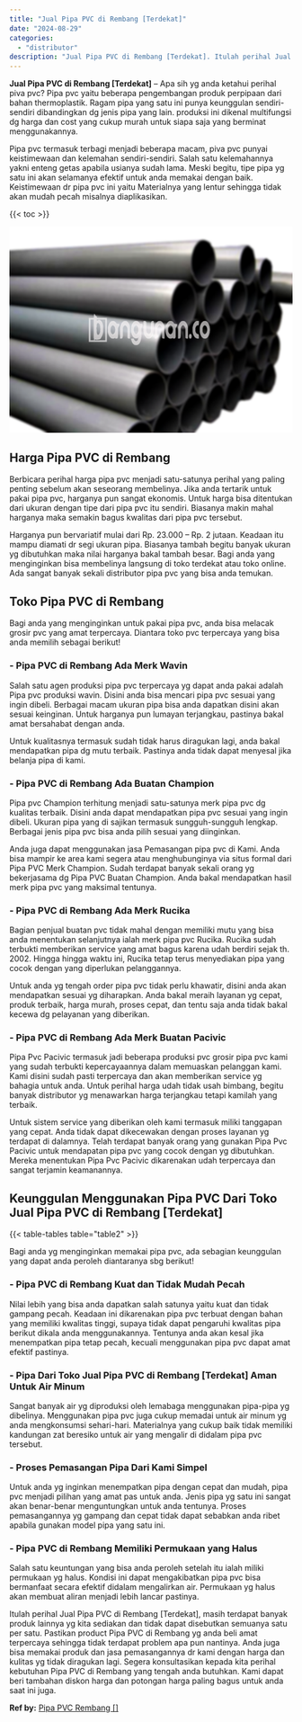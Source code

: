 ```yaml
---
title: "Jual Pipa PVC di Rembang [Terdekat]"
date: "2024-08-29"
categories: 
  - "distributor"
description: "Jual Pipa PVC di Rembang [Terdekat]. Itulah perihal Jual Pipa PVC di Rembang [Terdekat], masih terdapat banyak produk lainnya yg kita sediakan dan tidak da..."
---
```


**Jual Pipa PVC di Rembang \[Terdekat\]** – Apa sih yg anda ketahui perihal piva pvc? Pipa pvc yaitu beberapa pengembangan produk perpipaan dari bahan thermoplastik. Ragam pipa yang satu ini punya keunggulan sendiri-sendiri dibandingkan dg jenis pipa yang lain. produksi ini dikenal multifungsi dg harga dan cost yang cukup murah untuk siapa saja yang berminat menggunakannya.

Pipa pvc termasuk terbagi menjadi beberapa macam, piva pvc punyai keistimewaan dan kelemahan sendiri-sendiri. Salah satu kelemahannya yakni enteng getas apabila usianya sudah lama. Meski begitu, tipe pipa yg satu ini akan selamanya efektif untuk anda memakai dengan baik. Keistimewaan dr pipa pvc ini yaitu Materialnya yang lentur sehingga tidak akan mudah pecah misalnya diaplikasikan.

{{< toc >}}

![Jual Pipa PVC di Rembang [Terdekat]](/images/jaul-pipa-pvc-41.png)

## Harga Pipa PVC di Rembang

Berbicara perihal harga pipa pvc menjadi satu-satunya perihal yang paling penting sebelum akan seseorang membelinya. Jika anda tertarik untuk pakai pipa pvc, harganya pun sangat ekonomis. Untuk harga bisa ditentukan dari ukuran dengan tipe dari pipa pvc itu sendiri. Biasanya makin mahal harganya maka semakin bagus kwalitas dari pipa pvc tersebut.

Harganya pun bervariatif mulai dari Rp. 23.000 – Rp. 2 jutaan. Keadaan itu mampu diamati dr segi ukuran pipa. Biasanya tambah begitu banyak ukuran yg dibutuhkan maka nilai harganya bakal tambah besar. Bagi anda yang menginginkan bisa membelinya langsung di toko terdekat atau toko online. Ada sangat banyak sekali distributor pipa pvc yang bisa anda temukan.

## Toko Pipa PVC di Rembang

Bagi anda yang menginginkan untuk pakai pipa pvc, anda bisa melacak grosir pvc yang amat terpercaya. Diantara toko pvc terpercaya yang bisa anda memilih sebagai berikut!

### \- Pipa PVC di Rembang Ada Merk Wavin

Salah satu agen produksi pipa pvc terpercaya yg dapat anda pakai adalah Pipa pvc produksi wavin. Disini anda bisa mencari pipa pvc sesuai yang ingin dibeli. Berbagai macam ukuran pipa bisa anda dapatkan disini akan sesuai keinginan. Untuk harganya pun lumayan terjangkau, pastinya bakal amat bersahabat dengan anda.

Untuk kualitasnya termasuk sudah tidak harus diragukan lagi, anda bakal mendapatkan pipa dg mutu terbaik. Pastinya anda tidak dapat menyesal jika belanja pipa di kami.

### \- Pipa PVC di Rembang Ada Buatan Champion

Pipa pvc Champion terhitung menjadi satu-satunya merk pipa pvc dg kualitas terbaik. Disini anda dapat mendapatkan pipa pvc sesuai yang ingin dibeli. Ukuran pipa yang di sajikan termasuk sungguh-sungguh lengkap. Berbagai jenis pipa pvc bisa anda pilih sesuai yang diinginkan.

Anda juga dapat menggunakan jasa Pemasangan pipa pvc di Kami. Anda bisa mampir ke area kami segera atau menghubunginya via situs formal dari Pipa PVC Merk Champion. Sudah terdapat banyak sekali orang yg bekerjasama dg Pipa PVC Buatan Champion. Anda bakal mendapatkan hasil merk pipa pvc yang maksimal tentunya.

### \- Pipa PVC di Rembang Ada Merk Rucika

Bagian penjual buatan pvc tidak mahal dengan memiliki mutu yang bisa anda menentukan selanjutnya ialah merk pipa pvc Rucika. Rucika sudah terbukti memberikan service yang amat bagus karena udah berdiri sejak th. 2002. Hingga hingga waktu ini, Rucika tetap terus menyediakan pipa yang cocok dengan yang diperlukan pelanggannya.

Untuk anda yg tengah order pipa pvc tidak perlu khawatir, disini anda akan mendapatkan sesuai yg diharapkan. Anda bakal meraih layanan yg cepat, produk terbaik, harga murah, proses cepat, dan tentu saja anda tidak bakal kecewa dg pelayanan yang diberikan.

### \- Pipa PVC di Rembang Ada Merk Buatan Pacivic

Pipa Pvc Pacivic termasuk jadi beberapa produksi pvc grosir pipa pvc kami yang sudah terbukti kepercayaannya dalam memuaskan pelanggan kami. Kami disini sudah pasti terpercaya dan akan memberikan service yg bahagia untuk anda. Untuk perihal harga udah tidak usah bimbang, begitu banyak distributor yg menawarkan harga terjangkau tetapi kamilah yang terbaik.

Untuk sistem service yang diberikan oleh kami termasuk miliki tanggapan yang cepat. Anda tidak dapat dikecewakan dengan proses layanan yg terdapat di dalamnya. Telah terdapat banyak orang yang gunakan Pipa Pvc Pacivic untuk mendapatan pipa pvc yang cocok dengan yg dibutuhkan. Mereka menentukan Pipa Pvc Pacivic dikarenakan udah terpercaya dan sangat terjamin keamanannya.

## Keunggulan Menggunakan Pipa PVC Dari Toko Jual Pipa PVC di Rembang \[Terdekat\]

{{< table-tables table="table2" >}}

Bagi anda yg menginginkan memakai pipa pvc, ada sebagian keunggulan yang dapat anda peroleh diantaranya sbg berikut!

### \- Pipa PVC di Rembang Kuat dan Tidak Mudah Pecah

Nilai lebih yang bisa anda dapatkan salah satunya yaitu kuat dan tidak gampang pecah. Keadaan ini dikarenakan pipa pvc terbuat dengan bahan yang memiliki kwalitas tinggi, supaya tidak dapat pengaruhi kwalitas pipa berikut dikala anda menggunakannya. Tentunya anda akan kesal jika menempatkan pipa tetap pecah, kecuali menggunakan pipa pvc dapat amat efektif pastinya.

### \- Pipa Dari Toko Jual Pipa PVC di Rembang \[Terdekat\] Aman Untuk Air Minum

Sangat banyak air yg diproduksi oleh lemabaga menggunakan pipa-pipa yg dibelinya. Menggunakan pipa pvc juga cukup memadai untuk air minum yg anda mengkonsumsi sehari-hari. Materialnya yang cukup baik tidak memiliki kandungan zat beresiko untuk air yang mengalir di didalam pipa pvc tersebut.

### \- Proses Pemasangan Pipa Dari Kami Simpel

Untuk anda yg inginkan menempatkan pipa dengan cepat dan mudah, pipa pvc menjadi pilihan yang amat pas untuk anda. Jenis pipa yg satu ini sangat akan benar-benar menguntungkan untuk anda tentunya. Proses pemasangannya yg gampang dan cepat tidak dapat sebabkan anda ribet apabila gunakan model pipa yang satu ini.

### \- Pipa PVC di Rembang Memiliki Permukaan yang Halus

Salah satu keuntungan yang bisa anda peroleh setelah itu ialah miliki permukaan yg halus. Kondisi ini dapat mengakibatkan pipa pvc bisa bermanfaat secara efektif didalam mengalirkan air. Permukaan yg halus akan membuat aliran menjadi lebih lancar pastinya.

Itulah perihal Jual Pipa PVC di Rembang \[Terdekat\], masih terdapat banyak produk lainnya yg kita sediakan dan tidak dapat disebutkan semuanya satu per satu. Pastikan product Pipa PVC di Rembang yg anda beli amat terpercaya sehingga tidak terdapat problem apa pun nantinya. Anda juga bisa memakai produk dan jasa pemasangannya dr kami dengan harga dan kulitas yg tidak diragukan lagi. Segera konsultasikan kepada kita perihal kebutuhan Pipa PVC di Rembang yang tengah anda butuhkan. Kami dapat beri tambahan diskon harga dan potongan harga paling bagus untuk anda saat ini juga.

**Ref by:** [Pipa PVC Rembang []](https://id.wikipedia.org/wiki/Pipa)
